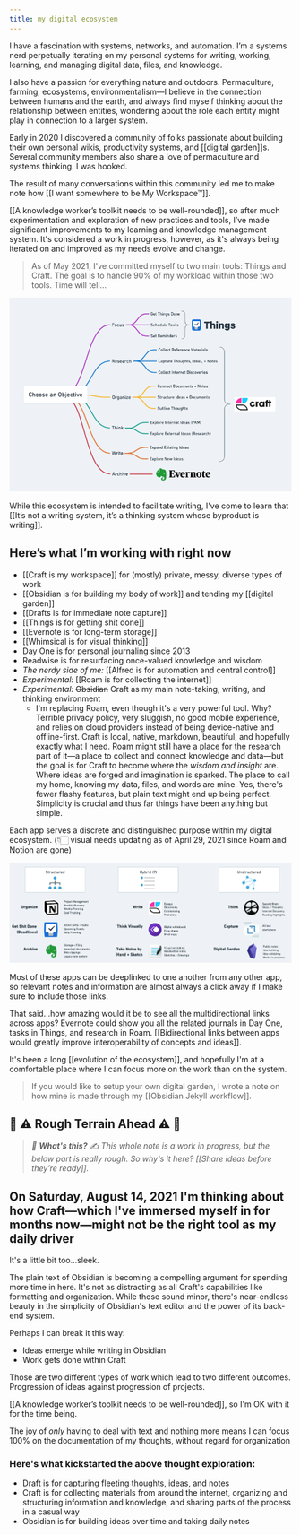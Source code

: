 ```yaml
---
title: my digital ecosystem
---
```

I have a fascination with systems, networks, and automation. I’m a systems nerd perpetually iterating on my personal systems for writing, working, learning, and managing digital data, files, and knowledge.

I also have a passion for everything nature and outdoors. Permaculture, farming, ecosystems, environmentalism—I believe in the connection between humans and the earth, and always find myself thinking about the relationship between entities, wondering about the role each entity might play in connection to a larger system.

Early in 2020 I discovered a community of folks passionate about building their own personal wikis, productivity systems, and [[digital garden]]s. Several community members also share a love of permaculture and systems thinking. I was hooked.

The result of many conversations within this community led me to make note how [[I want somewhere to be My Workspace™]].

[[A knowledge worker’s toolkit needs to be well-rounded]], so after much experimentation and exploration of new practices and tools, I’ve made significant improvements to my learning and knowledge management system. It's considered a work in progress, however, as it's always being iterated on and improved as my needs evolve and change.

> As of May 2021, I've committed myself to two main tools: Things and Craft. The goal is to handle 90% of my workload within those two tools. Time will tell...

![](/assets/choose-an-objective.png)

While this ecosystem is intended to facilitate writing, I've come to learn that [[It’s not a writing system, it’s a thinking system whose byproduct is writing]].

## Here’s what I’m working with right now
* [[Craft is my workspace]] for (mostly) private, messy, diverse types of work
* [[Obsidian is for building my body of work]] and tending my [[digital garden]]
* [[Drafts is for immediate note capture]]
* [[Things is for getting shit done]]
* [[Evernote is for long-term storage]]
* [[Whimsical is for visual thinking]]
* Day One is for personal journaling since 2013
* Readwise is for resurfacing once-valued knowledge and wisdom
* *The nerdy side of me:* [[Alfred is for automation and central control]]
* *Experimental:* [[Roam is for collecting the internet]]
* *Experimental:* ~~Obsidian~~ Craft as my main note-taking, writing, and thinking environment
	* I'm replacing Roam, even though it's a very powerful tool. Why? Terrible privacy policy, very sluggish, no good mobile experience, and relies on cloud providers instead of being device-native and offline-first. Craft is local, native, markdown, beautiful, and hopefully exactly what I need. Roam might still have a place for the research part of it—a place to collect and connect knowledge and data—but the goal is for Craft to become where the *wisdom and insight* are. Where ideas are forged and imagination is sparked. The place to call my home, knowing my data, files, and words are mine. Yes, there's fewer flashy features, but plain text might end up being perfect. Simplicity is crucial and thus far things have been anything but simple.

Each app serves a discrete and distinguished purpose within my digital  ecosystem. (👇🏻 visual needs updating as of April 29, 2021 since Roam and Notion are gone)

![](/assets/digital-ecosystem-apps.png)

Most of these apps can be deeplinked to one another from any other app, so relevant notes and information are almost always a click away if I make sure to include those links.

That said...how amazing would it be to see all the multidirectional links across apps? Evernote could show you all the related journals in Day One, tasks in Things, and research in Roam. [[Bidirectional links between apps would greatly improve interoperability of concepts and ideas]]. 

It's been a long [[evolution of the ecosystem]], and hopefully I'm at a comfortable place where I can focus more on the work than on the system.

> If you would like to setup your own digital garden, I wrote a note on how mine is made through my [[Obsidian Jekyll workflow]].

## 🚧 ⚠️ Rough Terrain Ahead ⚠️ 🚧
> *🛑  **What's this?** ✍️  This whole note is a work in progress, but the below part is really rough. So why's it here? [[Share ideas before they’re ready]].*

## On Saturday, August 14, 2021 I'm thinking about how Craft—which I've immersed myself in for months now—might not be the right tool as my daily driver
It's a little bit too...sleek.

The plain text of Obsidian is becoming a compelling argument for spending more time in here. It's not as distracting as all Craft's capabilities like formatting and organization. While those sound minor, there's near-endless beauty in the simplicity of Obsidian's text editor and the power of its back-end system.

Perhaps I can break it this way:
- Ideas emerge while writing in Obsidian
- Work gets done within Craft

Those are two different types of work which lead to two different outcomes. Progression of ideas against progression of projects.

[[A knowledge worker’s toolkit needs to be well-rounded]], so I'm OK with it for the time being.

The joy of *only* having to deal with text and nothing more means I can focus 100% on the documentation of my thoughts, without regard for organization

### Here's what kickstarted the above thought exploration:

- Draft is for capturing fleeting thoughts, ideas, and notes
- Craft is for collecting materials from around the internet, organizing and structuring information and knowledge, and sharing parts of the process in a casual way
- Obsidian is for building ideas over time and taking daily notes
